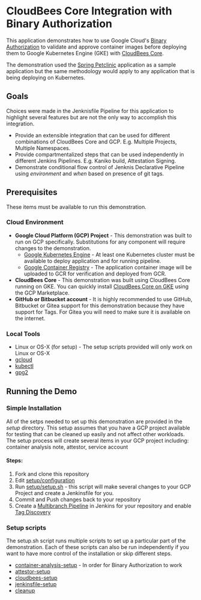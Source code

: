 # CloudBees Core Integration with Binary Authorization

This application demonstrates how to use Google Cloud's [Binary Authorization](https://cloud.google.com/binary-authorization) to validate and approve container images before deploying them to Google Kubernetes Engine (GKE) with [CloudBees Core](https://www.cloudbees.com/get-started). 

The demonstration used the [Spring Petclinic](https://github.com/spring-projects/spring-petclinic) application as a sample application but the same methodology would apply to any application that is being deploying on Kubernetes.

## Goals
Choices were made in the Jenknisfile Pipeline for this application to highlight several features but are not the only way to accomplish this integration. 

* Provide an extensible integration that can be used for different combinations of CloudBees Core and GCP. E.g. Multiple Projects, Multiple Namespaces.
* Provide compartmentalized steps that can be used independently in different Jenkins Pipelines. E.g. Kaniko build, Attestation Signing.
* Demonstrate conditional flow control of Jenknis Declarative Pipeline using _environment_ and _when_ based on presence of git tags. 

## Prerequisites
These items must be available to run this demonstration. 

### Cloud Environment
  * __Google Cloud Platform (GCP) Project__ - This demonstration was built to run on GCP specifically. Substitutions for any component will require changes to the demonstration.
    * [Google Kubernetes Engine](https://cloud.google.com/kubernetes-engine/) - At least one Kubernetes cluster must be available to deploy application and for running pipeline. 
    * [Google Container Registry](https://cloud.google.com/container-registry/docs/quickstart) - The application container image will be uploaded to GCR for verification and deployed from GCR.
  * __CloudBees Core__ - This demonstration was built using CloudBees Core running on GKE. You can quickly install [CloudBees Core on GKE](https://console.cloud.google.com/marketplace/details/cloudbees/cloudbees-core) using the GCP Marketplace.
  * __GitHub or Bitbucket account__ - It is highly recommended to use GitHub, Bitbucket or Gitea support for this demonstration because they have support for Tags. For Gitea you will need to make sure it is available on the internet.

### Local Tools
  * Linux or OS-X (for setup) - The setup scripts provided will only work on Linux or OS-X
  * [gcloud](https://cloud.google.com/sdk/install)
  * [kubectl](https://kubernetes.io/docs/tasks/tools/install-kubectl/)
  * [gpg2](https://gnupg.org/download/)

## Running the Demo

### Simple Installation
All of the setps needed to set up this demonstration are provided in the _setup_ directory. This setup assumes that you have a GCP project available for testing that can be cleaned up easily and not affect other workloads. The setup process will create several items in your GCP project including: container analysis note, attestor, service account 

#### Steps:
1. Fork and clone this repository
2. Edit [setup/configuration ](./setup/configuration)
3. Run [setup/setup.sh](./setup/setup.sh) - this script will make several changes to your GCP Project and create a Jenkinsfile for you.
4. Commit and Push changes back to your repository
5. Create a [Multibranch Pipeline](https://jenkins.io/doc/book/pipeline/multibranch/) in Jenkins for your repository and enable [Tag Discovery](https://jenkins.io/blog/2018/05/16/pipelines-with-git-tags/) 

### Setup scripts
The setup.sh script runs multiple scripts to set up a particular part of the demonstration. Each of these scripts can also be run independently if you want to have more control of the installation or skip different steps.

  * [container-analysis-setup](./setup/container-analysis-setup.sh) - In order for Binary Authorization to work  
  * [attestor-setup](./setup/attestor-setup.sh)
  * [cloudbees-setup](./setup/cloudbees-setup.sh)
  * [jenkinsfile-setup](./setup/jenkinsfile-setup.sh)
  * [cleanup](./setup/cleanup.sh)



